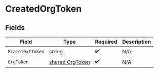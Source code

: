 # CreatedOrgToken


## Fields

| Field                                                     | Type                                                      | Required                                                  | Description                                               |
| --------------------------------------------------------- | --------------------------------------------------------- | --------------------------------------------------------- | --------------------------------------------------------- |
| `PlainTextToken`                                          | *string*                                                  | :heavy_check_mark:                                        | N/A                                                       |
| `OrgToken`                                                | [shared.OrgToken](../../../pkg/models/shared/orgtoken.md) | :heavy_check_mark:                                        | N/A                                                       |